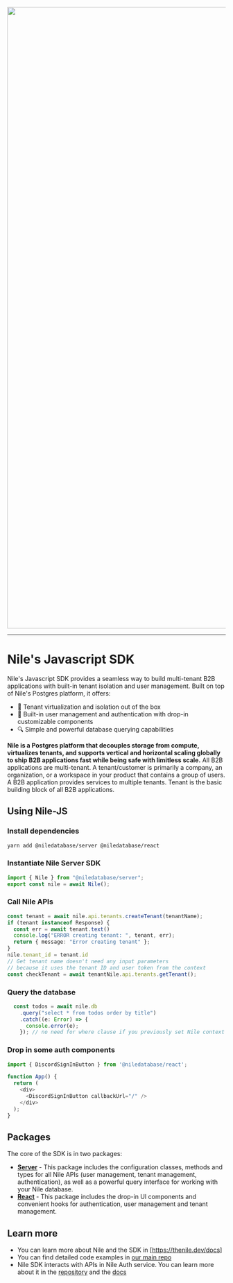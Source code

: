 <p align="center">
  <img width="1434" alt="Screen Shot 2024-09-18 at 9 20 04 AM" src="https://github.com/user-attachments/assets/20585883-5cdc-4f15-93d3-dc150e87bc11">
</p>

---

# Nile's Javascript SDK

Nile's Javascript SDK provides a seamless way to build multi-tenant B2B applications with built-in tenant isolation and user management. Built on top of Nile's Postgres platform, it offers:

- 🔐 Tenant virtualization and isolation out of the box
- 👥 Built-in user management and authentication with drop-in customizable components
- 🔍 Simple and powerful database querying capabilities

**Nile is a Postgres platform that decouples storage from compute, virtualizes tenants, and supports vertical and horizontal scaling globally to ship B2B applications fast while being safe with limitless scale.** All B2B applications are multi-tenant. A tenant/customer is primarily a company, an organization, or a workspace in your product that contains a group of users. A B2B application provides services to multiple tenants. Tenant is the basic building block of all B2B applications.

## Using Nile-JS

### Install dependencies

```bash
yarn add @niledatabase/server @niledatabase/react
```

### Instantiate Nile Server SDK

```typescript
import { Nile } from "@niledatabase/server";
export const nile = await Nile();
```

### Call Nile APIs

```typescript
const tenant = await nile.api.tenants.createTenant(tenantName);
if (tenant instanceof Response) {
  const err = await tenant.text()
  console.log("ERROR creating tenant: ", tenant, err);
  return { message: "Error creating tenant" };
}
nile.tenant_id = tenant.id
// Get tenant name doesn't need any input parameters 
// because it uses the tenant ID and user token from the context
const checkTenant = await tenantNile.api.tenants.getTenant();
```

### Query the database

```typescript
  const todos = await nile.db
    .query("select * from todos order by title")
    .catch((e: Error) => {
      console.error(e);
    }); // no need for where clause if you previously set Nile context
```

### Drop in some auth components

```typescript
import { DiscordSignInButton } from '@niledatabase/react';

function App() {
  return (
    <div>
      <DiscordSignInButton callbackUrl="/" />
    </div>
  );
}
```

## Packages

The core of the SDK is in two packages:

- **[Server](./packages/server/README.md)** - This package includes the configuration classes, methods and types for all Nile APIs (user management, tenant management, authentication), as well as a powerful query interface for working with your Nile database.
- **[React](./packages/react/README.md)** - This package includes the drop-in UI components and convenient hooks for authentication, user management and tenant management.

## Learn more

- You can learn more about Nile and the SDK in [https://thenile.dev/docs]
- You can find detailed code examples in [our main repo](https://github.com/niledatabase/niledatabase)
- Nile SDK interacts with APIs in Nile Auth service. You can learn more about it in the [repository](https://github.com/niledatabase/nile-auth) and the [docs](https://thenile.dev/docs/auth)